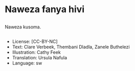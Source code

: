 # Naweza fanya hivi

##

##

##

##

##

##

##

##
Naweza kusoma.

##
* License: [CC-BY-NC]
* Text: Clare Verbeek, Thembani Dladla, Zanele Buthelezi
* Illustration: Cathy Feek
* Translation: Ursula Nafula
* Language: sw
